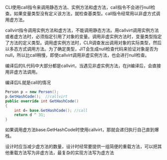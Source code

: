 CLI使用call指令来调用静态方法、实例方法和虚方法，call指令不会进行null检查。如果变量类型没有定义该方法，就检查基类型。call指令经常用以非虚方式调用虚方法。

callvirt指令调用实例方法和虚方法，不能调用静态方法。用callvirt调用实例方法或者虚方法时，必须指定引用了对象的变量。调用非虚实例方法时，变量类型指定了方法的定义类型。调用虚实例方法时，CLR调查发出调用对象的实际类型，然后以多态方式调用方法。为了确定类型，JIT会生成null检查代码来验证对象是否为null，所以比call稍慢，即使callvirt调用非虚实例方法，也会进行null检查。

编译后的IL代码中大部分都是callvirt，当遇见非虚实例方法，在jit编译后，会直接用非虚方法调用。

编译后IL就是call的情况

```c#
Person p = new Person();
p.GetHashCode();  //callvirt
public override int GetHashCode()
{
    int d= base.GetHashCode(); //call 
    return d ^ 31;
}
```

如果调用虚方法base.GetHashCode时使用callvirt，那就会递归执行自己直到爆栈。

设计时应当减少虚方法的数量，设计时经常要提供一组简便的重载方法，可以把其他重载方法写为非虚方法，最复杂的实现方法写为虚方法